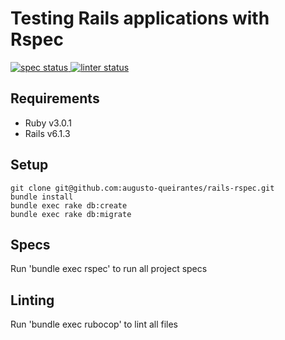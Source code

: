 # Testing Rails applications with Rspec

<p align="left">
  <a href="https://github.com/augusto-queirantes/rails-rspec/actions">
    <img
      alt="spec status"
      src="https://github.com/augusto-queirantes/rails-rspec/workflows/Specs/badge.svg"
    >
  </a>

  <a href="https://github.com/augusto-queirantes/rails-rspec/actions">
    <img
      alt="linter status"
      src="https://github.com/augusto-queirantes/rails-rspec/workflows/Linter/badge.svg"
    >
  </a>
</p>

## Requirements

- Ruby v3.0.1
- Rails v6.1.3

## Setup

```
git clone git@github.com:augusto-queirantes/rails-rspec.git
bundle install
bundle exec rake db:create
bundle exec rake db:migrate
```

## Specs

Run 'bundle exec rspec' to run all project specs

## Linting

Run 'bundle exec rubocop' to lint all files
